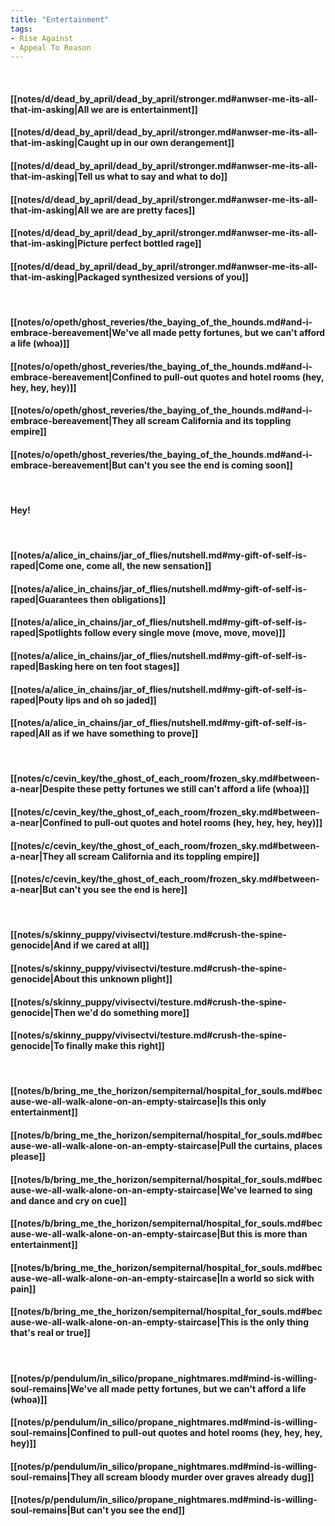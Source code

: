 ```yaml
---
title: "Entertainment"
tags:
- Rise Against
- Appeal To Reason
---
```

&nbsp;
#### [[notes/d/dead_by_april/dead_by_april/stronger.md#anwser-me-its-all-that-im-asking|All we are is entertainment]]
#### [[notes/d/dead_by_april/dead_by_april/stronger.md#anwser-me-its-all-that-im-asking|Caught up in our own derangement]]
#### [[notes/d/dead_by_april/dead_by_april/stronger.md#anwser-me-its-all-that-im-asking|Tell us what to say and what to do]]
#### [[notes/d/dead_by_april/dead_by_april/stronger.md#anwser-me-its-all-that-im-asking|All we are are pretty faces]]
#### [[notes/d/dead_by_april/dead_by_april/stronger.md#anwser-me-its-all-that-im-asking|Picture perfect bottled rage]]
#### [[notes/d/dead_by_april/dead_by_april/stronger.md#anwser-me-its-all-that-im-asking|Packaged synthesized versions of you]]
&nbsp;
#### [[notes/o/opeth/ghost_reveries/the_baying_of_the_hounds.md#and-i-embrace-bereavement|We've all made petty fortunes, but we can't afford a life (whoa)]]
#### [[notes/o/opeth/ghost_reveries/the_baying_of_the_hounds.md#and-i-embrace-bereavement|Confined to pull-out quotes and hotel rooms (hey, hey, hey, hey)]]
#### [[notes/o/opeth/ghost_reveries/the_baying_of_the_hounds.md#and-i-embrace-bereavement|They all scream California and its toppling empire]]
#### [[notes/o/opeth/ghost_reveries/the_baying_of_the_hounds.md#and-i-embrace-bereavement|But can't you see the end is coming soon]]
&nbsp;
#### Hey!
&nbsp;
#### [[notes/a/alice_in_chains/jar_of_flies/nutshell.md#my-gift-of-self-is-raped|Come one, come all, the new sensation]]
#### [[notes/a/alice_in_chains/jar_of_flies/nutshell.md#my-gift-of-self-is-raped|Guarantees then obligations]]
#### [[notes/a/alice_in_chains/jar_of_flies/nutshell.md#my-gift-of-self-is-raped|Spotlights follow every single move (move, move, move)]]
#### [[notes/a/alice_in_chains/jar_of_flies/nutshell.md#my-gift-of-self-is-raped|Basking here on ten foot stages]]
#### [[notes/a/alice_in_chains/jar_of_flies/nutshell.md#my-gift-of-self-is-raped|Pouty lips and oh so jaded]]
#### [[notes/a/alice_in_chains/jar_of_flies/nutshell.md#my-gift-of-self-is-raped|All as if we have something to prove]]
&nbsp;
#### [[notes/c/cevin_key/the_ghost_of_each_room/frozen_sky.md#between-a-near|Despite these petty fortunes we still can't afford a life (whoa)]]
#### [[notes/c/cevin_key/the_ghost_of_each_room/frozen_sky.md#between-a-near|Confined to pull-out quotes and hotel rooms (hey, hey, hey, hey)]]
#### [[notes/c/cevin_key/the_ghost_of_each_room/frozen_sky.md#between-a-near|They all scream California and its toppling empire]]
#### [[notes/c/cevin_key/the_ghost_of_each_room/frozen_sky.md#between-a-near|But can't you see the end is here]]
&nbsp;
#### [[notes/s/skinny_puppy/vivisectvi/testure.md#crush-the-spine-genocide|And if we cared at all]]
#### [[notes/s/skinny_puppy/vivisectvi/testure.md#crush-the-spine-genocide|About this unknown plight]]
#### [[notes/s/skinny_puppy/vivisectvi/testure.md#crush-the-spine-genocide|Then we'd do something more]]
#### [[notes/s/skinny_puppy/vivisectvi/testure.md#crush-the-spine-genocide|To finally make this right]]
&nbsp;
#### [[notes/b/bring_me_the_horizon/sempiternal/hospital_for_souls.md#because-we-all-walk-alone-on-an-empty-staircase|Is this only entertainment]]
#### [[notes/b/bring_me_the_horizon/sempiternal/hospital_for_souls.md#because-we-all-walk-alone-on-an-empty-staircase|Pull the curtains, places please]]
#### [[notes/b/bring_me_the_horizon/sempiternal/hospital_for_souls.md#because-we-all-walk-alone-on-an-empty-staircase|We've learned to sing and dance and cry on cue]]
#### [[notes/b/bring_me_the_horizon/sempiternal/hospital_for_souls.md#because-we-all-walk-alone-on-an-empty-staircase|But this is more than entertainment]]
#### [[notes/b/bring_me_the_horizon/sempiternal/hospital_for_souls.md#because-we-all-walk-alone-on-an-empty-staircase|In a world so sick with pain]]
#### [[notes/b/bring_me_the_horizon/sempiternal/hospital_for_souls.md#because-we-all-walk-alone-on-an-empty-staircase|This is the only thing that's real or true]]
&nbsp;
#### [[notes/p/pendulum/in_silico/propane_nightmares.md#mind-is-willing-soul-remains|We've all made petty fortunes, but we can't afford a life (whoa)]]
#### [[notes/p/pendulum/in_silico/propane_nightmares.md#mind-is-willing-soul-remains|Confined to pull-out quotes and hotel rooms (hey, hey, hey, hey)]]
#### [[notes/p/pendulum/in_silico/propane_nightmares.md#mind-is-willing-soul-remains|They all scream bloody murder over graves already dug]]
#### [[notes/p/pendulum/in_silico/propane_nightmares.md#mind-is-willing-soul-remains|But can't you see the end]]
